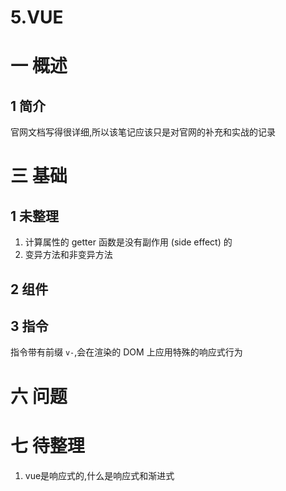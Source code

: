 # 5.VUE
# 一 概述
## 1 简介
官网文档写得很详细,所以该笔记应该只是对官网的补充和实战的记录

# 三 基础
## 1 未整理
1. 计算属性的 getter 函数是没有副作用 (side effect) 的
2. 变异方法和非变异方法
## 2 组件

## 3 指令
指令带有前缀 `v-`,会在渲染的 DOM 上应用特殊的响应式行为

# 六 问题
# 七 待整理
1. vue是响应式的,什么是响应式和渐进式